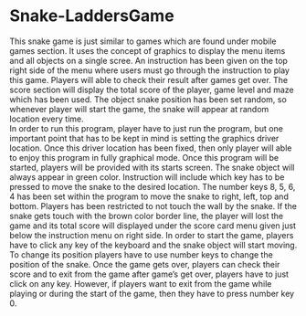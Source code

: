 # Snake-LaddersGame
This snake game is just similar to games which are found under mobile games section. It uses the concept of graphics to display the menu items and all objects on a single scree. An instruction has been given on the top right side of the menu where users must go through the instruction to play this game. Players will able to check their result after games get over. The score section will display the total score of the player, game level and maze which has been used. The object snake position has been set random, so whenever player will start the game, the snake will appear at random location every time. 	
In order to run this program, player have to just run the program, but one important point that has to be kept in mind is setting the graphics driver location. Once this driver location has been fixed, then only player will able to enjoy this program in fully graphical mode. Once this program will be started, players will be provided with its starts screen.
The snake object will always appear in green color. Instruction will include which key has to be pressed to move the snake to the desired location. The number keys 8, 5, 6, 4 has been set within the program to move the snake to right, left, top and bottom. Players has been restricted to not touch the wall by the snake. If the snake gets touch with the brown color border line, the player will lost the game and its total score will displayed under the score card menu given just below the instruction menu on right side. In order to start the game, players have to click any key of the keyboard and the snake object will start moving. To change its position players have to use number keys to change the position of the snake. 
Once the game gets over, players can check their score and to exit from the game after game’s get over, players have to just click on any key. However, if players want to exit from the game while playing or during the start of the game, then they have to press number key 0.
